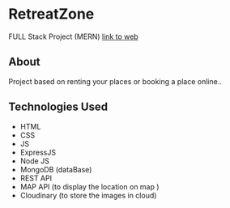 ﻿# RetreatZone 
FULL Stack Project (MERN)
 [link to web ](https://retreatzone.onrender.com)

## About
Project based on renting your places or booking a place online..

## Technologies Used 
* HTML
* CSS
* JS
* ExpressJS
* Node JS
* MongoDB (dataBase)
* REST API
* MAP API (to display the location on map )
* Cloudinary (to store the images in cloud)
